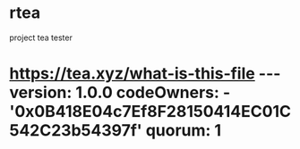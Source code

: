 # rtea
project tea tester
# https://tea.xyz/what-is-this-file --- version: 1.0.0 codeOwners: - '0x0B418E04c7Ef8F28150414EC01C542C23b54397f' quorum: 1

